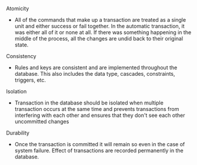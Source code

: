 Atomicity
- All of the commands that make up a transaction are treated as a single unit and either success or fail together. In the automatic transaction, it was either all of it or none at all. If there was something happening in the middle of the process, all the changes are undid back to their original state.

Consistency
- Rules and keys are consistent and are implemented throughout the database. This also includes the data type, cascades, constraints, triggers, etc.
  
Isolation
- Transaction in the database should be isolated when multiple transaction occurs at the same time and prevents transactions from interfering with each other and ensures that they don't see each other uncommitted changes

Durability
- Once the transaction is committed it will remain so even in the case of system failure. Effect of transactions are recorded permanently in the database.
